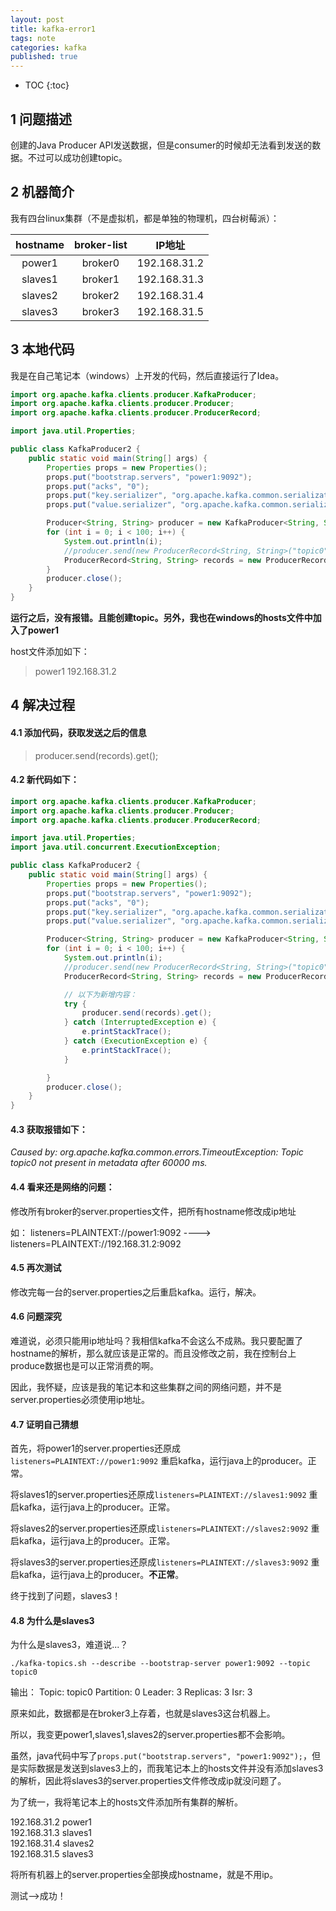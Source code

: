 ```yaml
---
layout: post
title: kafka-error1
tags: note
categories: kafka
published: true
---
```


* TOC
{:toc}


## 1 问题描述
创建的Java Producer API发送数据，但是consumer的时候却无法看到发送的数据。不过可以成功创建topic。

## 2 机器简介
我有四台linux集群（不是虚拟机，都是单独的物理机，四台树莓派）：

| hostname | broker-list      |IP地址|
|:--------:| :-------------:|:-------------:|
| power1 | broker0 |192.168.31.2|
| slaves1 | broker1 |192.168.31.3|
| slaves2 | broker2 |192.168.31.4|
| slaves3 | broker3 |192.168.31.5|

## 3 本地代码
我是在自己笔记本（windows）上开发的代码，然后直接运行了Idea。

~~~java
import org.apache.kafka.clients.producer.KafkaProducer;
import org.apache.kafka.clients.producer.Producer;
import org.apache.kafka.clients.producer.ProducerRecord;

import java.util.Properties;

public class KafkaProducer2 {
    public static void main(String[] args) {
        Properties props = new Properties();
        props.put("bootstrap.servers", "power1:9092");
        props.put("acks", "0");
        props.put("key.serializer", "org.apache.kafka.common.serialization.StringSerializer");
        props.put("value.serializer", "org.apache.kafka.common.serialization.StringSerializer");

        Producer<String, String> producer = new KafkaProducer<String, String>(props);
        for (int i = 0; i < 100; i++) {
            System.out.println(i);
            //producer.send(new ProducerRecord<String, String>("topic0", Integer.toString(i), Integer.toString(i)));
            ProducerRecord<String, String> records = new ProducerRecord<String,String>("topic0", Integer.toString(i), Integer.toString(i));
        }
        producer.close();
    }
}
~~~

**运行之后，没有报错。且能创建topic。另外，我也在windows的hosts文件中加入了power1**

host文件添加如下：<br>
>power1 192.168.31.2

## 4 解决过程
#### 4.1 添加代码，获取发送之后的信息

>producer.send(records).get();

#### 4.2 新代码如下：

~~~java
import org.apache.kafka.clients.producer.KafkaProducer;
import org.apache.kafka.clients.producer.Producer;
import org.apache.kafka.clients.producer.ProducerRecord;

import java.util.Properties;
import java.util.concurrent.ExecutionException;

public class KafkaProducer2 {
    public static void main(String[] args) {
        Properties props = new Properties();
        props.put("bootstrap.servers", "power1:9092");
        props.put("acks", "0");
        props.put("key.serializer", "org.apache.kafka.common.serialization.StringSerializer");
        props.put("value.serializer", "org.apache.kafka.common.serialization.StringSerializer");

        Producer<String, String> producer = new KafkaProducer<String, String>(props);
        for (int i = 0; i < 100; i++) {
            System.out.println(i);
            //producer.send(new ProducerRecord<String, String>("topic0", Integer.toString(i), Integer.toString(i)));
            ProducerRecord<String, String> records = new ProducerRecord<String,String>("topic0", Integer.toString(i), Integer.toString(i));

            // 以下为新增内容：
            try {
                producer.send(records).get();
            } catch (InterruptedException e) {
                e.printStackTrace();
            } catch (ExecutionException e) {
                e.printStackTrace();
            }

        }
        producer.close();
    }
}
~~~

#### 4.3 获取报错如下：
*Caused by: org.apache.kafka.common.errors.TimeoutException: Topic topic0 not present in metadata after 60000 ms.*

#### 4.4 看来还是网络的问题：
修改所有broker的server.properties文件，把所有hostname修改成ip地址

如：
listeners=PLAINTEXT://power1:9092 ----> listeners=PLAINTEXT://192.168.31.2:9092

#### 4.5 再次测试
修改完每一台的server.properties之后重启kafka。运行，解决。

#### 4.6 问题深究
难道说，必须只能用ip地址吗？我相信kafka不会这么不成熟。我只要配置了hostname的解析，那么就应该是正常的。而且没修改之前，我在控制台上produce数据也是可以正常消费的啊。

因此，我怀疑，应该是我的笔记本和这些集群之间的网络问题，并不是server.properties必须使用ip地址。

#### 4.7 证明自己猜想
首先，将power1的server.properties还原成`listeners=PLAINTEXT://power1:9092`
重启kafka，运行java上的producer。正常。

将slaves1的server.properties还原成`listeners=PLAINTEXT://slaves1:9092`
重启kafka，运行java上的producer。正常。

将slaves2的server.properties还原成`listeners=PLAINTEXT://slaves2:9092`
重启kafka，运行java上的producer。正常。

将slaves3的server.properties还原成`listeners=PLAINTEXT://slaves3:9092`
重启kafka，运行java上的producer。**不正常**。

终于找到了问题，slaves3！

#### 4.8 为什么是slaves3
为什么是slaves3，难道说...？

`./kafka-topics.sh --describe --bootstrap-server power1:9092 --topic topic0`

输出：
Topic: topic0   Partition: 0    Leader: 3       Replicas: 3     Isr: 3

原来如此，数据都是在broker3上存着，也就是slaves3这台机器上。

所以，我变更power1,slaves1,slaves2的server.properties都不会影响。

虽然，java代码中写了`props.put("bootstrap.servers", "power1:9092");`，但是实际数据是发送到slaves3上的，而我笔记本上的hosts文件并没有添加slaves3的解析，因此将slaves3的server.properties文件修改成ip就没问题了。

为了统一，我将笔记本上的hosts文件添加所有集群的解析。

192.168.31.2    power1<br>
192.168.31.3    slaves1<br>
192.168.31.4    slaves2<br>
192.168.31.5    slaves3<br>

将所有机器上的server.properties全部换成hostname，就是不用ip。

测试-->成功！